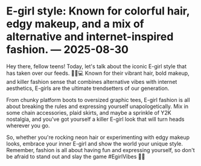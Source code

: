 # E-girl style: Known for colorful hair, edgy makeup, and a mix of alternative and internet-inspired fashion. — 2025-08-30

Hey there, fellow teens! Today, let's talk about the iconic E-girl style that has taken over our feeds. 🌈💄💻 Known for their vibrant hair, bold makeup, and killer fashion sense that combines alternative vibes with internet aesthetics, E-girls are the ultimate trendsetters of our generation.

From chunky platform boots to oversized graphic tees, E-girl fashion is all about breaking the rules and expressing yourself unapologetically. Mix in some chain accessories, plaid skirts, and maybe a sprinkle of Y2K nostalgia, and you've got yourself a killer E-girl look that will turn heads wherever you go.

So, whether you're rocking neon hair or experimenting with edgy makeup looks, embrace your inner E-girl and show the world your unique style. Remember, fashion is all about having fun and expressing yourself, so don't be afraid to stand out and slay the game #EgirlVibes 💖👑